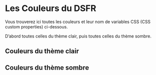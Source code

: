 # Les Couleurs du DSFR

Vous trouverez ici toutes les couleurs et leur nom de variables CSS (CSS custom properties) ci-dessous.

D’abord toutes celles du thème clair, puis toutes celles du thème sombre.

## Couleurs du thème clair

<div class="light">
  <AppColors :colors="colors.colors" theme="light" />
</div>

## Couleurs du thème sombre

<div class="dark">
  <AppColors :colors="colors.darkColors" theme="dark" />
</div>

<script setup>
import colors from './colors.json' with { type: 'json' }
</script>

<style scoped>
.light {
  background-color: #fff;
  color: #161616;
}
.dark {
  background-color: #242424;
  color: #fff;
}
</style>
